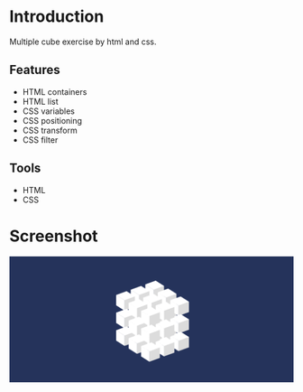 # Introduction

Multiple cube exercise by html and css.

## Features

- HTML containers
- HTML list
- CSS variables
- CSS positioning
- CSS transform
- CSS filter

## Tools

- HTML
- CSS

# Screenshot

![Screenshot of multiple cube exercise screenshot](./preview.png)
